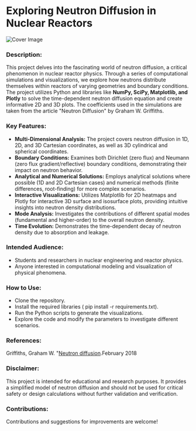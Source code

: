 #  Exploring Neutron Diffusion in Nuclear Reactors
![Cover Image]("C:\Users\O.E.HARBI\Pictures\Reactor-of-Chernobyl-RBMK-nuclear-power-station.jpg")


### Description:

This project delves into the fascinating world of neutron diffusion, a critical phenomenon in nuclear reactor physics.   Through a series of computational simulations and visualizations, we explore how neutrons distribute themselves within reactors of varying geometries and boundary conditions.   The project utilizes Python and libraries like **NumPy, SciPy, Matplotlib, and Plotly** to solve the time-dependent neutron diffusion equation and create informative 2D and 3D plots. The coefficients used in the simulations are taken from the article "Neutron Diffusion" by Graham W. Griffiths.

### Key Features:

- **Multi-Dimensional Analysis:** The project covers neutron diffusion in 1D, 2D, and 3D Cartesian coordinates, as well as 3D cylindrical and spherical coordinates.
- **Boundary Conditions:** Examines both Dirichlet (zero flux) and Neumann (zero flux gradient/reflective) boundary conditions, demonstrating their impact on neutron behavior.
- **Analytical and Numerical Solutions:** Employs analytical solutions where possible (1D and 2D Cartesian cases) and numerical methods (finite differences, root-finding) for more complex scenarios.
- **Interactive Visualizations:** Utilizes Matplotlib for 2D heatmaps and Plotly for interactive 3D surface and isosurface plots, providing intuitive insights into neutron density distributions.
- **Mode Analysis:** Investigates the contributions of different spatial modes (fundamental and higher-order) to the overall neutron density.
- **Time Evolution:** Demonstrates the time-dependent decay of neutron density due to absorption and leakage.

### Intended Audience:

- Students and researchers in nuclear engineering and reactor physics.
- Anyone interested in computational modeling and visualization of physical phenomena.

### How to Use:

- Clone the repository.
- Install the required libraries ( pip install -r requirements.txt).
- Run the Python scripts to generate the visualizations.
- Explore the code and modify the parameters to investigate different scenarios.

### References:

Griffiths, Graham W. "[Neutron diffusion](https://www.researchgate.net/publication/323035158_Neutron_diffusion).February 2018

### Disclaimer:

This project is intended for educational and research purposes. It provides a simplified model of neutron diffusion and should not be used for critical safety or design calculations without further validation and verification.

### Contributions:

Contributions and suggestions for improvements are welcome!
